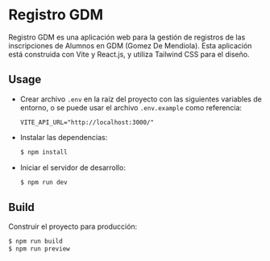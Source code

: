 # Registro GDM

Registro GDM es una aplicación web para la gestión de registros de las inscripciones de Alumnos en GDM (Gomez De Mendiola). Esta aplicación está construida con Vite y React.js, y utiliza Tailwind CSS para el diseño.

## Usage

- Crear archivo `.env` en la raíz del proyecto con las siguientes variables de entorno, o se puede usar el archivo `.env.example` como referencia:
  ```env
  VITE_API_URL="http://localhost:3000/"
  ```
- Instalar las dependencias:
  ```bash
  $ npm install
  ```
- Iniciar el servidor de desarrollo:
  ```bash
  $ npm run dev
  ```

## Build

Construir el proyecto para producción:

```bash
$ npm run build
$ npm run preview
```
